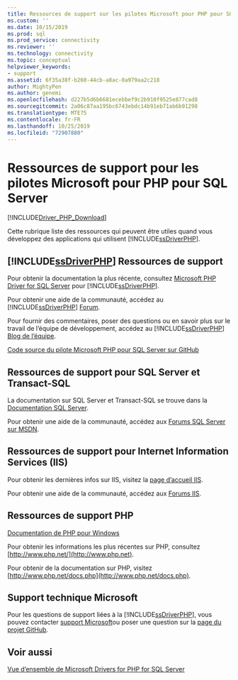 ```yaml
---
title: Ressources de support sur les pilotes Microsoft pour PHP pour SQL Server | Microsoft Docs
ms.custom: ''
ms.date: 10/15/2019
ms.prod: sql
ms.prod_service: connectivity
ms.reviewer: ''
ms.technology: connectivity
ms.topic: conceptual
helpviewer_keywords:
- support
ms.assetid: 6f35a38f-b260-44cb-a8ac-0a979aa2c218
author: MightyPen
ms.author: genemi
ms.openlocfilehash: d227b5d6b6681ecebbef9c2b910f9525e877cad8
ms.sourcegitcommit: 2a06c87aa195bc6743ebdc14b91eb71ab6b91298
ms.translationtype: MTE75
ms.contentlocale: fr-FR
ms.lasthandoff: 10/25/2019
ms.locfileid: "72907880"
---
```

# <a name="support-resources-for-the-microsoft-drivers-for-php-for-sql-server"></a>Ressources de support pour les pilotes Microsoft pour PHP pour SQL Server
[!INCLUDE[Driver_PHP_Download](../../includes/driver_php_download.md)]

Cette rubrique liste des ressources qui peuvent être utiles quand vous développez des applications qui utilisent [!INCLUDE[ssDriverPHP](../../includes/ssdriverphp_md.md)].  
  
## <a name="includessdriverphpincludesssdriverphp_mdmd-support-resources"></a>[!INCLUDE[ssDriverPHP](../../includes/ssdriverphp_md.md)] Ressources de support  
Pour obtenir la documentation la plus récente, consultez [Microsoft PHP Driver for SQL Server](../../connect/php/microsoft-php-driver-for-sql-server.md) pour [!INCLUDE[ssDriverPHP](../../includes/ssdriverphp_md.md)].  
  
Pour obtenir une aide de la communauté, accédez au [!INCLUDE[ssDriverPHP](../../includes/ssdriverphp_md.md)] [Forum](https://social.msdn.microsoft.com/Forums/sqlserver/home?forum=sqldriverforphp).  
  
Pour fournir des commentaires, poser des questions ou en savoir plus sur le travail de l’équipe de développement, accédez au [!INCLUDE[ssDriverPHP](../../includes/ssdriverphp_md.md)] [Blog de l’équipe](https://blogs.msdn.microsoft.com/sqlphp/).  
  
[Code source du pilote Microsoft PHP pour SQL Server sur GitHub](https://github.com/Microsoft/msphpsql)  
  
## <a name="sql-server-and-transact-sql-support-resources"></a>Ressources de support pour SQL Server et Transact-SQL
La documentation sur SQL Server et Transact-SQL se trouve dans la [Documentation SQL Server](../../sql-server/index.yml).
  
Pour obtenir une aide de la communauté, accédez aux [Forums SQL Server sur MSDN](https://social.msdn.microsoft.com/Forums/sqlserver/home).  
  
## <a name="internet-information-services-iis-support-resources"></a>Ressources de support pour Internet Information Services (IIS)  
Pour obtenir les dernières infos sur IIS, visitez la [page d’accueil IIS](https://www.iis.net/).  
  
Pour obtenir une aide de la communauté, accédez aux [Forums IIS](https://forums.iis.net/).  
  
## <a name="php-support-resources"></a>Ressources de support PHP  
[Documentation de PHP pour Windows](https://windows.php.net/)  
  
Pour obtenir les informations les plus récentes sur PHP, consultez [http://www.php.net/](http://www.php.net).  
  
Pour obtenir de la documentation sur PHP, visitez [http://www.php.net/docs.php](http://www.php.net/docs.php).  
  
## <a name="microsoft-customer-support"></a>Support technique Microsoft  
Pour les questions de support liées à la [!INCLUDE[ssDriverPHP](../../includes/ssdriverphp_md.md)], vous pouvez contacter [support Microsoft](https://support.microsoft.com/contactus/)ou poser une question sur la [page du projet GitHub](https://github.com/Microsoft/msphpsql/issues).  
  
## <a name="see-also"></a>Voir aussi  
[Vue d’ensemble de Microsoft Drivers for PHP for SQL Server](../../connect/php/overview-of-the-php-sql-driver.md)
  
